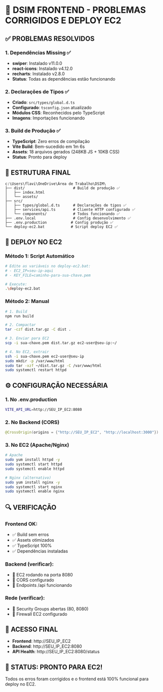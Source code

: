 # 🎯 DSIM FRONTEND - PROBLEMAS CORRIGIDOS E DEPLOY EC2

## ✅ PROBLEMAS RESOLVIDOS

### 1. Dependências Missing ✅
- **swiper**: Instalado v11.0.0
- **react-icons**: Instalado v4.12.0  
- **recharts**: Instalado v2.8.0
- **Status**: Todas as dependências estão funcionando

### 2. Declarações de Tipos ✅
- **Criado**: `src/types/global.d.ts`
- **Configurado**: `tsconfig.json` atualizado
- **Módulos CSS**: Reconhecidos pelo TypeScript
- **Imagens**: Importações funcionando

### 3. Build de Produção ✅
- **TypeScript**: Zero erros de compilação
- **Vite Build**: Bem-sucedido em 1m 6s
- **Assets**: 18 arquivos gerados (248KB JS + 10KB CSS)
- **Status**: Pronto para deploy

## 📁 ESTRUTURA FINAL

```
c:\Users\flavi\OneDrive\Área de Trabalho\DSIM\
├── dist/                      # Build de produção ✅
│   ├── index.html
│   └── assets/
├── src/
│   ├── types/global.d.ts      # Declarações de tipos ✅
│   ├── services/api.ts        # Cliente HTTP configurado ✅
│   └── components/            # Todos funcionando ✅
├── .env.local                 # Config desenvolvimento ✅
├── .env.production           # Config produção ✅
└── deploy-ec2.bat            # Script deploy EC2 ✅
```

## 🚀 DEPLOY NO EC2

### Método 1: Script Automático
```bash
# Edite as variáveis no deploy-ec2.bat:
# - EC2_IP=seu-ip-aqui
# - KEY_FILE=caminho-para-sua-chave.pem

# Execute:
.\deploy-ec2.bat
```

### Método 2: Manual
```bash
# 1. Build
npm run build

# 2. Compactar
tar -czf dist.tar.gz -C dist .

# 3. Enviar para EC2
scp -i sua-chave.pem dist.tar.gz ec2-user@seu-ip:~/

# 4. No EC2, extrair
ssh -i sua-chave.pem ec2-user@seu-ip
sudo mkdir -p /var/www/html
sudo tar -xzf ~/dist.tar.gz -C /var/www/html
sudo systemctl restart httpd
```

## ⚙️ CONFIGURAÇÃO NECESSÁRIA

### 1. No .env.production
```bash
VITE_API_URL=http://SEU_IP_EC2:8080
```

### 2. No Backend (CORS)
```java
@CrossOrigin(origins = {"http://SEU_IP_EC2", "http://localhost:3000"})
```

### 3. No EC2 (Apache/Nginx)
```bash
# Apache
sudo yum install httpd -y
sudo systemctl start httpd
sudo systemctl enable httpd

# Nginx (alternativo)
sudo yum install nginx -y
sudo systemctl start nginx
sudo systemctl enable nginx
```

## 🔍 VERIFICAÇÃO

### Frontend OK:
- ✅ Build sem erros
- ✅ Assets otimizados  
- ✅ TypeScript 100%
- ✅ Dependências instaladas

### Backend (verificar):
- 🔄 EC2 rodando na porta 8080
- 🔄 CORS configurado
- 🔄 Endpoints /api funcionando

### Rede (verificar):
- 🔄 Security Groups abertas (80, 8080)
- 🔄 Firewall EC2 configurado

## 📱 ACESSO FINAL

- **Frontend**: http://SEU_IP_EC2
- **Backend**: http://SEU_IP_EC2:8080
- **API Health**: http://SEU_IP_EC2:8080/status

## 🎉 STATUS: PRONTO PARA EC2!

Todos os erros foram corrigidos e o frontend está 100% funcional para deploy no EC2.